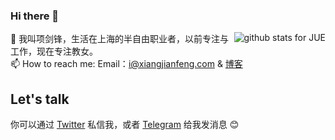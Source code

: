### Hi there 👋  

<a href="#"><img align="right" src="https://github-readme-stats.vercel.app/api?username=jue&show_icons=true&icon_color=0366d6&bg_color=ffffff&hide_title=true" alt="github stats for JUE"></a>
🌱 我叫项剑锋，生活在上海的半自由职业者，以前专注与工作，现在专注教女。   
📫 How to reach me:  Email：i@xiangjianfeng.com & [博客]( https://blog.xiangjianfeng.com/)  


## Let's talk 

你可以通过 [Twitter](https://twitter.com/nipao) 私信我，或者 [Telegram](https://t.me/xiangjianfeng) 给我发消息 😊
